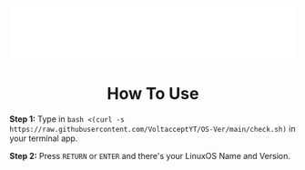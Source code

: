 <p align="center">
  <img src="./Docs/Images/6fc17803e4d2bf0e5072b88fc0e2af7c.png" />
</p>

<h1 align="center">How To Use</h1>

__Step 1:__
Type in `bash <(curl -s https://raw.githubusercontent.com/VoltacceptYT/OS-Ver/main/check.sh)` in your terminal app.
  
__Step 2:__
Press `RETURN` or `ENTER` and there's your LinuxOS Name and Version.
